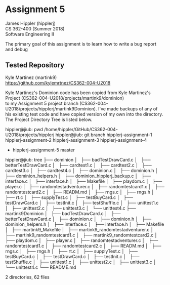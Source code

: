 # Assignment 5  
James Hippler (hipplerj)  
CS 362-400 (Summer 2018)  
Software Engineering II  

The primary goal of this assignment is to learn how to write a bug report and debug

## Tested Repository  
Kyle Martinez (martink9)  
https://github.com/kylemrtnez/CS362-004-U2018  

Kyle Martinez's Dominion code has been copied from Kyle Martinez's Project (CS362-004-U2018/projects/martink9/dominion)  
to my Assignment 5 project branch (CS362-004-U2018/projects/hipplerj/martink9Dominion).  I've made backups of any of his existing test code and have copied version of my own into the directory.  The Project Directory Tree is listed below.

 hippler@jiub: pwd
/home/hippler/GitHub/CS362-004-U2018/projects/hipplerj
 hippler@jiub: git branch
  hipplerj-assignment-1
  hipplerj-assignment-2
  hipplerj-assignment-3
  hipplerj-assignment-4
* hipplerj-assignment-5
  master

hippler@jiub: tree
├── dominion
│   ├── badTestDrawCard.c
│   ├── betterTestDrawCard.c
│   ├── cardtest1.c
│   ├── cardtest2.c
│   ├── cardtest3.c
│   ├── cardtest4.c
│   ├── dominion.c
│   ├── dominion.h
│   ├── dominion_helpers.h
│   ├── dominion_hipplerj_backup.c
│   ├── interface.c
│   ├── interface.h
│   ├── Makefile
│   ├── playdom.c
│   ├── player.c
│   ├── randomtestadventurer.c
│   ├── randomtestcard1.c
│   ├── randomtestcard2.c
│   ├── READM.md
│   ├── rngs.c
│   ├── rngs.h
│   ├── rt.c
│   ├── supplyTest.c
│   ├── testBuyCard.c
│   ├── testDrawCard.c
│   ├── testInit.c
│   ├── testShuffle.c
│   ├── unittest1.c
│   ├── unittest2.c
│   ├── unittest3.c
│   └── unittest4.c
├── martink9Dominion
│   ├── badTestDrawCard.c
│   ├── betterTestDrawCard.c
│   ├── dominion.c
│   ├── dominion.h
│   ├── dominion_helpers.h
│   ├── interface.c
│   ├── interface.h
│   ├── Makefile
│   ├── martink9_Makefile
│   ├── martink9_randomtestadventurer.c
│   ├── martink9_randomtestcard1.c
│   ├── martink9_randomtestcard2.c
│   ├── playdom.c
│   ├── player.c
│   ├── randomtestadventurer.c
│   ├── randomtestcard1.c
│   ├── randomtestcard2.c
│   ├── READM.md
│   ├── rngs.c
│   ├── rngs.h
│   ├── rt.c
│   ├── supplyTest.c
│   ├── testBuyCard.c
│   ├── testDrawCard.c
│   ├── testInit.c
│   ├── testShuffle.c
│   ├── unittest1.c
│   ├── unittest2.c
│   ├── unittest3.c
│   └── unittest4.c
└── README.md

2 directories, 62 files
